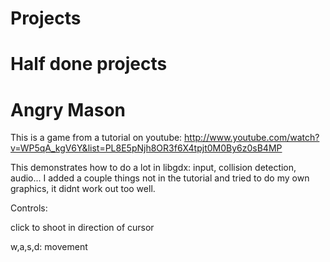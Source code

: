 Projects
========

Half done projects
==================

Angry Mason
===========

This is a game from a tutorial on youtube: http://www.youtube.com/watch?v=WP5qA_kgV6Y&list=PL8E5pNjh8OR3f6X4tpjt0M0By6z0sB4MP

This demonstrates how to do a lot in libgdx: input, collision detection, audio... I added a couple things not in the tutorial and tried to do my own graphics, it didnt work out too well.

Controls:

click to shoot in direction of cursor

w,a,s,d: movement



